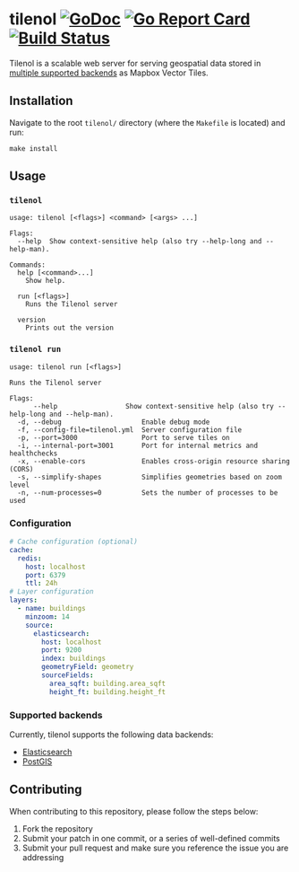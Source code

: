 # tilenol [![GoDoc](https://godoc.org/github.com/StationA/tilenol?status.svg)](https://godoc.org/github.com/StationA/tilenol) [![Go Report Card](https://goreportcard.com/badge/github.com/stationa/tilenol)](https://goreportcard.com/report/github.com/stationa/tilenol) [![Build Status](https://api.travis-ci.com/StationA/tilenol.svg?branch=master)](https://travis-ci.com/StationA/tilenol)

Tilenol is a scalable web server for serving geospatial data stored in
[multiple supported backends](#supported-backends) as Mapbox Vector Tiles.

## Installation

Navigate to the root `tilenol/` directory (where the `Makefile` is located) and run:

```
make install
```

## Usage

### `tilenol`

```
usage: tilenol [<flags>] <command> [<args> ...]

Flags:
  --help  Show context-sensitive help (also try --help-long and --help-man).

Commands:
  help [<command>...]
    Show help.

  run [<flags>]
    Runs the Tilenol server

  version
    Prints out the version
```

### `tilenol run`

```
usage: tilenol run [<flags>]

Runs the Tilenol server

Flags:
      --help                 Show context-sensitive help (also try --help-long and --help-man).
  -d, --debug                    Enable debug mode
  -f, --config-file=tilenol.yml  Server configuration file
  -p, --port=3000                Port to serve tiles on
  -i, --internal-port=3001       Port for internal metrics and healthchecks
  -x, --enable-cors              Enables cross-origin resource sharing (CORS)
  -s, --simplify-shapes          Simplifies geometries based on zoom level
  -n, --num-processes=0          Sets the number of processes to be used
```

### Configuration

```yaml
# Cache configuration (optional)
cache:
  redis:
    host: localhost
    port: 6379
    ttl: 24h
# Layer configuration
layers:
  - name: buildings
    minzoom: 14
    source:
      elasticsearch:
        host: localhost
        port: 9200
        index: buildings
        geometryField: geometry
        sourceFields:
          area_sqft: building.area_sqft
          height_ft: building.height_ft
```

### Supported backends

Currently, tilenol supports the following data backends:

- [Elasticsearch](examples/elasticsearch/)
- [PostGIS](examples/postgis/)

## Contributing

When contributing to this repository, please follow the steps below:

1. Fork the repository
1. Submit your patch in one commit, or a series of well-defined commits
1. Submit your pull request and make sure you reference the issue you are addressing
